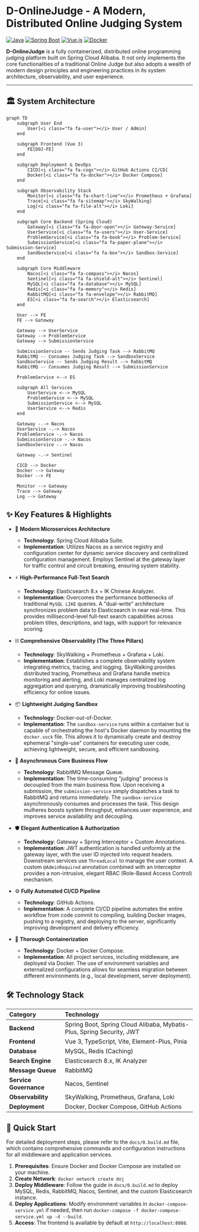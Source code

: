 # D-OnlineJudge - A Modern, Distributed Online Judging System

[![Java](https://img.shields.io/badge/Java-17-blue.svg)](https://www.java.com)
[![Spring Boot](https://img.shields.io/badge/Spring%20Boot-2.7.12-brightgreen.svg)](https://spring.io/projects/spring-boot)
[![Vue.js](https://img.shields.io/badge/Vue.js-3.x-green.svg)](https://vuejs.org/)
[![Docker](https://img.shields.io/badge/Docker-Powered-blue.svg)](https://www.docker.com/)

**D-OnlineJudge** is a fully containerized, distributed online programming judging platform built on Spring Cloud Alibaba. It not only implements the core functionalities of a traditional Online Judge but also adopts a wealth of modern design principles and engineering practices in its system architecture, observability, and user experience.

---

## 🏛️ System Architecture

```mermaid
graph TD
    subgraph User End
        User[<i class="fa fa-user"></i> User / Admin]
    end

    subgraph Frontend (Vue 3)
        FE[DOJ-FE]
    end

    subgraph Deployment & DevOps
        CICD[<i class="fa fa-cogs"></i> GitHub Actions CI/CD]
        Docker[<i class="fa fa-docker"></i> Docker Compose]
    end

    subgraph Observability Stack
        Monitor[<i class="fa fa-chart-line"></i> Prometheus + Grafana]
        Trace[<i class="fa fa-sitemap"></i> SkyWalking]
        Log[<i class="fa fa-file-alt"></i> Loki]
    end

    subgraph Core Backend (Spring Cloud)
        Gateway[<i class="fa fa-door-open"></i> Gateway-Service]
        UserService[<i class="fa fa-users"></i> User-Service]
        ProblemService[<i class="fa fa-book"></i> Problem-Service]
        SubmissionService[<i class="fa fa-paper-plane"></i> Submission-Service]
        SandboxService[<i class="fa fa-box"></i> Sandbox-Service]
    end

    subgraph Core Middleware
        Nacos[<i class="fa fa-compass"></i> Nacos]
        Sentinel[<i class="fa fa-shield-alt"></i> Sentinel]
        MySQL[<i class="fa fa-database"></i> MySQL]
        Redis[<i class="fa fa-memory"></i> Redis]
        RabbitMQ[<i class="fa fa-envelope"></i> RabbitMQ]
        ES[<i class="fa fa-search"></i> Elasticsearch]
    end

    User --> FE
    FE --> Gateway
    
    Gateway --> UserService
    Gateway --> ProblemService
    Gateway --> SubmissionService

    SubmissionService -- Sends Judging Task --> RabbitMQ
    RabbitMQ -- Consumes Judging Task --> SandboxService
    SandboxService -- Sends Judging Result --> RabbitMQ
    RabbitMQ -- Consumes Judging Result --> SubmissionService

    ProblemService <--> ES
    
    subgraph All Services
        UserService <--> MySQL
        ProblemService <--> MySQL
        SubmissionService <--> MySQL
        UserService <--> Redis
    end

    Gateway -.-> Nacos
    UserService -.-> Nacos
    ProblemService -.-> Nacos
    SubmissionService -.-> Nacos
    SandboxService -.-> Nacos

    Gateway -.-> Sentinel

    CICD --> Docker
    Docker --> Gateway
    Docker --> FE

    Monitor --> Gateway
    Trace --> Gateway
    Log --> Gateway
```

## ✨ Key Features & Highlights

- 🚀 **Modern Microservices Architecture**
  - **Technology**: Spring Cloud Alibaba Suite.
  - **Implementation**: Utilizes Nacos as a service registry and configuration center for dynamic service discovery and centralized configuration management. Employs Sentinel at the gateway layer for traffic control and circuit breaking, ensuring system stability.

- ⚡️ **High-Performance Full-Text Search**
  - **Technology**: Elasticsearch 8.x + IK Chinese Analyzer.
  - **Implementation**: Overcomes the performance bottlenecks of traditional `MySQL LIKE` queries. A "dual-write" architecture synchronizes problem data to Elasticsearch in near real-time. This provides millisecond-level full-text search capabilities across problem titles, descriptions, and tags, with support for relevance scoring.

- ⛓️ **Comprehensive Observability (The Three Pillars)**
  - **Technology**: SkyWalking + Prometheus + Grafana + Loki.
  - **Implementation**: Establishes a complete observability system integrating metrics, tracing, and logging. SkyWalking provides distributed tracing, Prometheus and Grafana handle metrics monitoring and alerting, and Loki manages centralized log aggregation and querying, dramatically improving troubleshooting efficiency for online issues.

- 📦 **Lightweight Judging Sandbox**
  - **Technology**: Docker-out-of-Docker.
  - **Implementation**: The `sandbox-service` runs within a container but is capable of orchestrating the host's Docker daemon by mounting the `docker.sock` file. This allows it to dynamically create and destroy ephemeral "single-use" containers for executing user code, achieving lightweight, secure, and efficient sandboxing.

- 💨 **Asynchronous Core Business Flow**
  - **Technology**: RabbitMQ Message Queue.
  - **Implementation**: The time-consuming "judging" process is decoupled from the main business flow. Upon receiving a submission, the `submission-service` simply dispatches a task to RabbitMQ and returns immediately. The `sandbox-service` asynchronously consumes and processes the task. This design mulheres boosts system throughput, enhances user experience, and improves service availability and decoupling.

- 🛡️ **Elegant Authentication & Authorization**
  - **Technology**: Gateway + Spring Interceptor + Custom Annotations.
  - **Implementation**: JWT authentication is handled uniformly at the gateway layer, with the user ID injected into request headers. Downstream services use `ThreadLocal` to manage the user context. A custom `@AdminRequired` annotation combined with an interceptor provides a non-intrusive, elegant RBAC (Role-Based Access Control) mechanism.

- ⚙️ **Fully Automated CI/CD Pipeline**
  - **Technology**: GitHub Actions.
  - **Implementation**: A complete CI/CD pipeline automates the entire workflow from code commit to compiling, building Docker images, pushing to a registry, and deploying to the server, significantly improving development and delivery efficiency.

- 🐳 **Thorough Containerization**
  - **Technology**: Docker + Docker Compose.
  - **Implementation**: All project services, including middleware, are deployed via Docker. The use of environment variables and externalized configurations allows for seamless migration between different environments (e.g., local development, server deployment).

## 🛠️ Technology Stack

| Category | Technology |
| :--- | :--- |
| **Backend** | Spring Boot, Spring Cloud Alibaba, Mybatis-Plus, Spring Security, JWT |
| **Frontend** | Vue 3, TypeScript, Vite, Element-Plus, Pinia |
| **Database** | MySQL, Redis (Caching) |
| **Search Engine** | Elasticsearch 8.x, IK Analyzer |
| **Message Queue** | RabbitMQ |
| **Service Governance** | Nacos, Sentinel |
| **Observability** | SkyWalking, Prometheus, Grafana, Loki |
| **Deployment** | Docker, Docker Compose, GitHub Actions |

## 🚀 Quick Start

For detailed deployment steps, please refer to the `docs/0.build.md` file, which contains comprehensive commands and configuration instructions for all middleware and application services.

1.  **Prerequisites**: Ensure Docker and Docker Compose are installed on your machine.
2.  **Create Network**: `docker network create doj`
3.  **Deploy Middleware**: Follow the guide in `docs/0.build.md` to deploy MySQL, Redis, RabbitMQ, Nacos, Sentinel, and the custom Elasticsearch instance.
4.  **Deploy Applications**: Modify environment variables in `docker-compose-service.yml` if needed, then run `docker-compose -f docker-compose-service.yml up -d --build`.
5.  **Access**: The frontend is available by default at `http://localhost:8088`.
